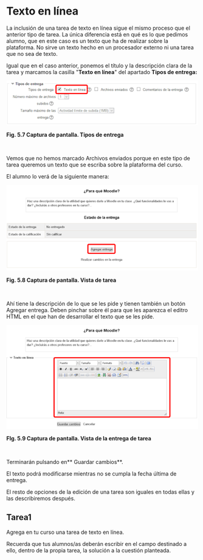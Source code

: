 
# Texto en línea

La inclusión de una tarea de texto en línea sigue el mismo proceso que el anterior tipo de tarea. La única diferencia está en qué es lo que pedimos alumno, que en este caso es un texto que ha de realizar sobre la plataforma. No sirve un texto hecho en un procesador externo ni una tarea que no sea de texto.

Igual que en el caso anterior, ponemos el título y la descripción clara de la tarea y marcamos la casilla "**Texto en línea**" del apartado **Tipos de entrega:**


![](img/actividad_de_texto_en_linea.png)

**Fig. 5.7 Captura de pantalla. Tipos de entrega**

 

Vemos que no hemos marcado Archivos enviados porque en este tipo de tarea queremos un texto que se escriba sobre la plataforma del curso.

El alumno lo verá de la siguiente manera:


![](img/entrega_de_tarea_en_linea.png)

**Fig. 5.8 Captura de pantalla. Vista de tarea**

 

Ahí tiene la descripción de lo que se les pide y tienen también un botón Agregar entrega. Deben pinchar sobre él para que les aparezca el editro HTML en el que han de desarrollar el texto que se les pide.


![](img/entrega_de_tarea_en_linea_-_editor.png)

**FIg. 5.9 Captura de pantalla. Vista de la entrega de tarea**

 

Terminarán pulsando en** Guardar cambios**.

El texto podrá modificarse mientras no se cumpla la fecha última de entrega.

El resto de opciones de la edición de una tarea son iguales en todas ellas y las describiremos después.

## Tarea1

Agrega en tu curso una tarea de texto en línea.

Recuerda que tus alumnos/as deberán escribir en el campo destinado a ello, dentro de la propia tarea, la solución a la cuestión planteada.
